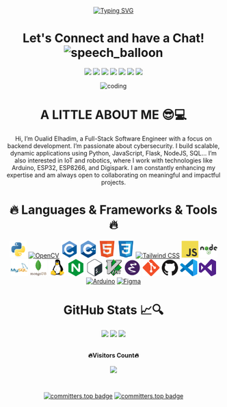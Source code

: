 <div align="center">
            
[![Typing SVG](https://readme-typing-svg.herokuapp.com?font=Lora&weight=700&size=27&duration=1000&pause=1000&color=9160FF&background=F9FFF400&center=true&vCenter=true&width=500&height=60&lines=%F0%9F%91%8B+Hey+there+it's+me;%E2%95%B0%E2%9C%A7OUALID+ELHADIM%E2%80%A2%E2%80%A2%E1%9D%B0%F0%9F%92%97;I+live+in+%F0%9F%87%B2%F0%9F%87%A6+Morocco;%F0%9F%92%BB+I'm+obsessed+with+coding+;I+love+learning+new+things+%F0%9F%A7%91%E2%80%8D%F0%9F%92%BB;Student+at+ALX-software+engineering)](https://git.io/typing-svg)


<h1>
<div align="center"> Let's Connect and have a Chat!<g-emoji class="g-emoji" alias="speech_balloon" fallback-src="https://github.githubassets.com/images/icons/emoji/unicode/1f4ac.png"><img class="emoji" alt="speech_balloon" height="20" width="20" src="https://github.githubassets.com/images/icons/emoji/unicode/1f4ac.png"></g-emoji></div>
</h1>


<div align="center"><p><a href="https://x.com/walid_elhadim" target="_blank"><img
            src="https://img.shields.io/badge/|-x-blue?logo=x&style=for-the-badge"/></a> <a href="https://www.facebook.com/walid.hdm.33" target="_blank"><img
            src="https://img.shields.io/badge/|-facebook-blue?logo=facebook&style=for-the-badge"/></a> <a href="https://www.instagram.com/oualid_elhadim/" target="_blank"><img
            src="https://img.shields.io/badge/|-instagram-blue?logo=instagram&style=for-the-badge"/></a> <a href="mailto:walid ELHADIM8@gmail.com"><img
            src="https://img.shields.io/badge/|-gmail-blue?logo=gmail&style=for-the-badge"/></a> <a href="https://www.linkedin.com/in/walid-ELHADIM-752a04268" target="_blank"><img
            src="https://img.shields.io/badge/%7C-linkedin-blue?style=for-the-badge&logo=linkedin"/></a> <a href="https://wa.me//"><img
            src="https://img.shields.io/badge/|-WhatsApp-blue?logo=WhatsApp&style=for-the-badge"/></a> <a href=https://t.me/Walid_Hdm_2004 target="_blank"><img
            src="https://img.shields.io/badge/|-telegram-blue?logo=telegram&style=for-the-badge"/></a></p></div>
                 
 <div align="center">          
<img src="https://media2.giphy.com/media/v1.Y2lkPTc5MGI3NjExZHVxYmtiMWNqdTNzcWcxejJjaTB2cDM3YmJtbWZjZXJ5bzZyZWFpMiZlcD12MV9pbnRlcm5hbF9naWZfYnlfaWQmY3Q9Zw/f3iwJFOVOwuy7K6FFw/giphy.gif" alt="coding" width="700px" height="350px" /></div>
       
            
<h1><a>A LITTLE ABOUT ME 😎💻<a></h1>
<p dir="auto">Hi, I’m Oualid Elhadim, a Full-Stack Software Engineer with a focus on backend development. I’m passionate about cybersecurity. I build scalable, dynamic applications using Python, JavaScript, Flask, NodeJS, SQL... 
I’m also interested in IoT and robotics, where I work with technologies like Arduino, ESP32, ESP8266, and Digispark. I am constantly enhancing my expertise and am always open to collaborating on meaningful and impactful projects.
</p></h1>





<h1 align="center">🔥 Languages & Frameworks & Tools 🔥</h1>
<p align="center">
    <a title="Python" href="https://www.python.org" target="_blank" rel="noreferrer"><img src="https://raw.githubusercontent.com/devicons/devicon/master/icons/python/python-original.svg" alt="Python" width="40" height="40"></a>
    <a title="OpenCV" href="https://opencv.org/" target="_blank" rel="noreferrer"><img src="https://opencv.org/wp-content/uploads/2022/05/logo.png" alt="OpenCV" width="40" height="40"></a>
   <!---<a title="Flask" href="https://flask.palletsprojects.com/" target="_blank" rel="noreferrer"><img src="https://www.vectorlogo.zone/logos/pocoo_flask/pocoo_flask-icon.svg" alt="Flask" width="40" height="40"></a>-->
    <a title="C" href="https://www.cprogramming.com/" target="_blank" rel="noreferrer"><img src="https://raw.githubusercontent.com/devicons/devicon/master/icons/c/c-original.svg" alt="C" width="40" height="40"></a>
    <a title="C++" href="https://www.w3schools.com/cpp/" target="_blank" rel="noreferrer"><img src="https://raw.githubusercontent.com/devicons/devicon/master/icons/cplusplus/cplusplus-original.svg" alt="C++" width="40" height="40"></a>
    <!---<a title="PHP" href="https://www.php.net" target="_blank" rel="noreferrer"><img src="https://raw.githubusercontent.com/devicons/devicon/master/icons/php/php-original.svg" alt="PHP" width="40" height="40"></a>
    <a title="Ruby" href="https://www.ruby-lang.org/en/" target="_blank" rel="noreferrer"><img src="https://raw.githubusercontent.com/devicons/devicon/master/icons/ruby/ruby-original.svg" alt="Ruby" width="40" height="40"></a>-->
    <a title="HTML5" href="https://html.spec.whatwg.org/multipage/" target="_blank" rel="noreferrer"><img src="https://raw.githubusercontent.com/devicons/devicon/master/icons/html5/html5-original.svg" alt="HTML5" width="40" height="40"></a>
    <a title="CSS3" href="https://www.w3.org/Style/CSS/" target="_blank" rel="noreferrer"><img src="https://raw.githubusercontent.com/devicons/devicon/master/icons/css3/css3-original.svg" alt="CSS3" width="40" height="40"></a>
    <a title="Tailwind CSS" href="https://tailwindcss.com/" target="_blank" rel="noreferrer"><img src="https://www.vectorlogo.zone/logos/tailwindcss/tailwindcss-icon.svg" alt="Tailwind CSS" width="40" height="40"></a>
    <a title="JavaScript" href="https://www.w3schools.com/javascript/" target="_blank" rel="noreferrer"><img src="https://raw.githubusercontent.com/devicons/devicon/master/icons/javascript/javascript-original.svg" alt="JavaScript" width="40" height="40"></a>
    <a title="Node.js" href="https://nodejs.org" target="_blank" rel="noreferrer"><img src="https://raw.githubusercontent.com/devicons/devicon/master/icons/nodejs/nodejs-original-wordmark.svg" alt="Node.js" width="40" height="40"></a>
    <!---<a title="TypeScript" href="https://www.typescriptlang.org/" target="_blank" rel="noreferrer"><img src="https://raw.githubusercontent.com/devicons/devicon/master/icons/typescript/typescript-original.svg" alt="TypeScript" width="40" height="40"></a>-->
    <a title="MySQL" href="https://www.mysql.com/" target="_blank" rel="noreferrer"><img src="https://raw.githubusercontent.com/devicons/devicon/master/icons/mysql/mysql-original-wordmark.svg" alt="MySQL" width="40" height="40"></a>
    <!---<a title="Query" href="https://www.w3schools.com/sql/sql_intro.asp" target="_blank" rel="noreferrer"><img src="https://www.vectorlogo.zone/logos/mysql/mysql-icon.svg" alt="Query" width="40" height="40"></a></code>-->
    <a title="MongoDB" href="https://www.mongodb.com/" target="_blank" rel="noreferrer"><img src="https://raw.githubusercontent.com/devicons/devicon/master/icons/mongodb/mongodb-original-wordmark.svg" alt="MongoDB" width="40" height="40"></a>
    <!---<a title="Redis" href="https://redis.io/" target="_blank" rel="noreferrer"><img src="https://raw.githubusercontent.com/devicons/devicon/master/icons/redis/redis-original.svg" alt="Redis" width="40" height="40"></a></code>
    <a title="Docker" href="https://www.docker.com/" target="_blank" rel="noreferrer"><img src="https://raw.githubusercontent.com/devicons/devicon/master/icons/docker/docker-original-wordmark.svg" alt="Docker" width="40" height="40"></a>-->
    <a title="Linux" href="https://www.linux.org/" target="_blank" rel="noreferrer"><img src="https://raw.githubusercontent.com/devicons/devicon/master/icons/linux/linux-original.svg" alt="Linux" width="40" height="40"></a>
    <a title="Nginx" href="https://www.nginx.com" target="_blank" rel="noreferrer"><img src="https://raw.githubusercontent.com/devicons/devicon/master/icons/nginx/nginx-original.svg" alt="Nginx" width="40" height="40"></a>
    <a title="Bash" href="https://www.gnu.org/software/bash/" target="_blank" rel="noreferrer"><img src="https://raw.githubusercontent.com/devicons/devicon/master/icons/bash/bash-original.svg" alt="Bash" width="40" height="40"></a>
    <a title="Vim" href="https://www.vim.org/" target="_blank" rel="noreferrer"><img src="https://raw.githubusercontent.com/devicons/devicon/master/icons/vim/vim-original.svg" alt="Vim" width="40" height="40"></a></code>
    <a title="Emacs" href="https://www.gnu.org/software/emacs/" target="_blank" rel="noreferrer"><img src="https://raw.githubusercontent.com/devicons/devicon/master/icons/emacs/emacs-original.svg" alt="Emacs" width="40" height="40"></a>
    <a title="Git" href="https://git-scm.com/" target="_blank" rel="noreferrer"><img src="https://raw.githubusercontent.com/devicons/devicon/master/icons/git/git-original.svg" alt="Git" width="40" height="40"></a>
    <a title="GitHub" href="https://github.com/" target="_blank" rel="noreferrer"><img src="https://raw.githubusercontent.com/devicons/devicon/master/icons/github/github-original.svg" alt="GitHub" width="40" height="40"></a>
    <a title="VS Code" href="https://code.visualstudio.com/" target="_blank" rel="noreferrer"><img src="https://raw.githubusercontent.com/devicons/devicon/master/icons/vscode/vscode-original.svg" alt="VS Code" width="40" height="40"></a>
    <a title="Microsoft Visual Studio" href="https://visualstudio.microsoft.com/" target="_blank" rel="noreferrer"><img src="https://raw.githubusercontent.com/devicons/devicon/master/icons/visualstudio/visualstudio-plain.svg" alt="Microsoft Visual Studio" width="40" height="40"></a>
    <a title="Arduino" href="https://www.arduino.cc/" target="_blank" rel="noreferrer"><img src="https://cdn.worldvectorlogo.com/logos/arduino-1.svg" alt="Arduino" width="40" height="40"></a>
    <a title="Figma" href="https://www.figma.com/" target="_blank" rel="noreferrer"><img src="https://www.vectorlogo.zone/logos/figma/figma-icon.svg" alt="Figma" width="40" height="40"></a>
</p>



# GitHub Stats 📈🔍
            
<div class="image-container">
            
<div class="image-container">
<img width="45%" src="https://github-readme-stats.vercel.app/api?username=OUALIID&theme=radical&hide_border=true&include_all_commits=true&count_private=true&bg_color=-25%2C2000EBFe%2CEB545401"/> 
<img width="49%" src="https://streak-stats.demolab.com?user=OUALIID&theme=highcontrast&hide_border=true&border_radius=3.5&border=EB5454&stroke=EB5454&ring=EB5454&background=25%2CEB545401%2C2000EBFE"/>
<img width="39%" src="https://github-readme-stats.vercel.app/api/top-langs/?username=OUALIID&theme=radical&hide_border=true&include_all_commits=true&count_private=true&layout=compact&bg_color=%2C2000EBFe%2CEB545401%2C2000EBFE"/>
 </div>
 
            
<div align="center">
<br><p align="centre"><b>🔥Visitors Count🔥</b></p>  
<p align="center"><img align="center" src="https://profile-counter.glitch.me/OUALIID/count.svg"/></p> 
<br>
</div>

<!--- snake 
<div align="center">
  <img  src="https://github.com/1999AZZAR/1999AZZAR/blob/main/resources/img/grid-snake.svg"
       alt="snake" /></a>
</div>

[![committers.top badge](https://user-badge.committers.top/morocco/OUALIID.svg)](https://user-badge.committers.top/morocco/OUALIID)

[![committers.top badge](https://org-badge.committers.top/morocco/OUALIID.svg)](https://org-badge.committers.top/morocco/OUALIID)
-->

[![committers.top badge](https://user-badge.committers.top/morocco_public/OUALIID.svg)](https://user-badge.committers.top/morocco_public/OUALIID)
[![committers.top badge](https://org-badge.committers.top/morocco_public/OUALIID.svg)](https://org-badge.committers.top/morocco_public/OUALIID)


